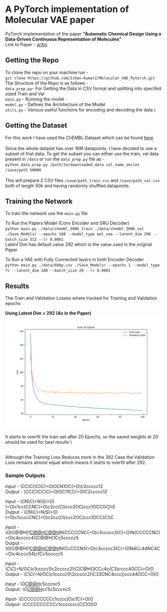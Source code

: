 # A PyTorch implementation of Molecular VAE paper

PyTorch implementation of the paper **"Automatic Chemical Design Using a Data-Driven Continuous Representation of Molecules"**\
Link to Paper - [arXiv](https://arxiv.org/abs/1610.02415)

## Getting the Repo
To clone the repo on your machine run - \
`git clone https://github.com/Ishan-Kumar2/Molecular_VAE_Pytorch.git` \
The Structure of the Repo is as follows -\
`data_prep.py`- For Getting the Data in CSV format and splitting into specifed sized Train and Val \
`main.py` - Running the model \
`model.py` - Defines the Architecture of the Model \
`utils.py` - Various useful functions for encoding and decoding the data \


## Getting the Dataset
For this work I have used the ChEMBL Dataset which can be found [here](https://www.ebi.ac.uk/chembl/) \
\
Since the whole dataset has over 16M datapoints, I have decided to use a subset of that data.
To get the subset you can either use the train, val data present in ``/data``
or run the ``data_prep.py`` file as - \
`python data_prep.py /path/to/downloaded_data col_name_smiles /save/path 50000` \
\
This will prepare 2 CSV files `/save/path_train.csv` and `/save/path_val.csv` both of length 50k and having randomly shuffled datapoints.

## Training the Network
To train the network use the `main.py` file

To Run the Papers Model (Conv Encoder and GRU Decoder)\
`python main.py ./data/chembl_500k_train ./data/chembl_500k_val ./Save_Models/ --epochs 100 --model_type mol_vae --latent_dim 290 --batch_size 512 --lr 0.0001`\
Latent Dim has default value 292 which is the value used in the original Paper

To Run a VAE with Fully Connected layers in both Encoder Decoder\
``python main.py ./data/bbbp.csv ./Save_Models/ --epochs 1 --model_type fc --latent_dim 100 --batch_size 20 --lr 0.0001``


## Results

The Train and Validation Losses where tracked for Training and Validation epochs

**Using Latent Dim = 292 (As in the Paper)** \
![Loss graphs](/Sample_imgs/graph_loss_1.png) 

It starts to overfit the train set after 20 Epochs, so the saved weights at 20 should be used for best results
\


\
Although the Training Loss Reduces more in the 392 Case the Validation Loss remains almost equal which means it starts to overfit after 292.

### Sample Outputs

*Input* - \CC(C)(C)C(=O)OCN1OC(=O)c2ccccc12 \
*Output* - \CC(C)CC)C(=O)OC11CC(=O)C2ccccc12

*Input* - \CN\C(=N\S(=O)(=O)c1cc(CCNC(=O)c2cc(Cl)ccc2OC)ccc1OCCOC)\S \
*Output* - \CN\C(=N/S)=O)(=O)c1ccccCNC(=O)c2cc(Cl)ccc2OC)ccc1OCC(C(\C 

*Input* - \O[C@@H]1[C@@H](O)[C@@H](Cc2ccccc2)N(CCCCCNC(=O)c3ccccc3)C(=O)N(CCCCCNC(=O)c4ccccc4)[C@@H]1Cc5ccccc5 \
Output -  \O[C@@H]1[C@@H](O)[C@@H](Cc2ccccc2)N(CcCCCN3(=O)c3ccccc3)C(=O)N4Cc44NC4C=O)c4cccc54)c1Cc5ccccc5

*Input* - \C\C(=N/OC(c1ccccc1)c2ccccc2)\C[C@H]3CCc4c(C3)cccc4OCC(=O)O \
*Output* - \C\C(=N/OC(c1ccccc1)\2ccccc2)\C33CNC4ccc))ccc44OCC=O)O

*Input* - \O[C@@H](CNCCc1ccc(NS(=O)(=O)c2ccc(cc2)c3coc(n3)c4ccc(cc4)C(F)(F)F)cc1)c5cccnc5 \
*Output*- \O[C@@H](CNCCc1ccc(NS(=O)(=O)c2ccc(cc2)c3ncc(C3)C4cccccc4)C(F)(F)F)cc1)c5cccnc5 

*Input*- \CCCCCCCCCCc1cccc(O)c1C(=O)O \
*Output*- \CCCCCCCCCCc1ccccccc)CC(O))O 
